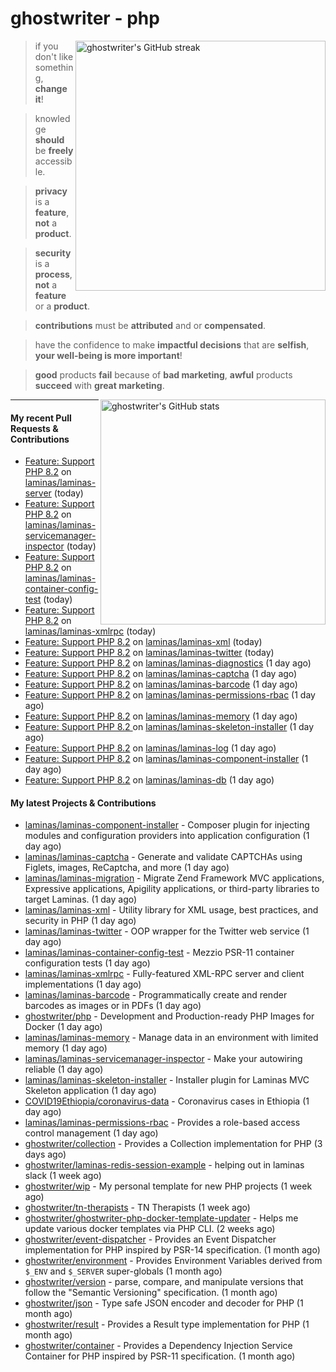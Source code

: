 # ghostwriter - php

<img alt="ghostwriter's GitHub streak" width="400px" align="right" src="https://github-readme-streak-stats.herokuapp.com/?cache_seconds=1800&user=ghostwriter">

> if you don't like something, **change it**!

> knowledge **should** be **freely** accessible.

> **privacy** is a **feature**, **not** a **product**.

> **security** is a **process**, **not** a **feature** or a **product**.

> **contributions** must be **attributed** and or **compensated**.

> have the confidence to make **impactful decisions** that are **selfish**, **your well-being is more important**!

> **good** products **fail** because of **bad marketing**, **awful** products **succeed** with **great marketing**.

<img alt="ghostwriter's GitHub stats" width="360px" align="right" src="https://github-readme-stats.vercel.app/api?cache_seconds=1800&username=ghostwriter&show_icons=true&count_private=true&hide_title=true&hide_rank=true&icon_color=333">

---

#### My recent Pull Requests & Contributions

- [Feature: Support PHP 8.2](https://github.com/laminas/laminas-server/pull/55) on [laminas/laminas-server](https://github.com/laminas/laminas-server) (today)
- [Feature: Support PHP 8.2](https://github.com/laminas/laminas-servicemanager-inspector/pull/12) on [laminas/laminas-servicemanager-inspector](https://github.com/laminas/laminas-servicemanager-inspector) (today)
- [Feature: Support PHP 8.2](https://github.com/laminas/laminas-container-config-test/pull/17) on [laminas/laminas-container-config-test](https://github.com/laminas/laminas-container-config-test) (today)
- [Feature: Support PHP 8.2](https://github.com/laminas/laminas-xmlrpc/pull/30) on [laminas/laminas-xmlrpc](https://github.com/laminas/laminas-xmlrpc) (today)
- [Feature: Support PHP 8.2](https://github.com/laminas/laminas-xml/pull/16) on [laminas/laminas-xml](https://github.com/laminas/laminas-xml) (today)
- [Feature: Support PHP 8.2](https://github.com/laminas/laminas-twitter/pull/30) on [laminas/laminas-twitter](https://github.com/laminas/laminas-twitter) (today)
- [Feature: Support PHP 8.2](https://github.com/laminas/laminas-diagnostics/pull/61) on [laminas/laminas-diagnostics](https://github.com/laminas/laminas-diagnostics) (1 day ago)
- [Feature: Support PHP 8.2](https://github.com/laminas/laminas-captcha/pull/27) on [laminas/laminas-captcha](https://github.com/laminas/laminas-captcha) (1 day ago)
- [Feature: Support PHP 8.2](https://github.com/laminas/laminas-barcode/pull/20) on [laminas/laminas-barcode](https://github.com/laminas/laminas-barcode) (1 day ago)
- [Feature: Support PHP 8.2](https://github.com/laminas/laminas-permissions-rbac/pull/34) on [laminas/laminas-permissions-rbac](https://github.com/laminas/laminas-permissions-rbac) (1 day ago)
- [Feature: Support PHP 8.2](https://github.com/laminas/laminas-memory/pull/9) on [laminas/laminas-memory](https://github.com/laminas/laminas-memory) (1 day ago)
- [Feature: Support PHP 8.2 ](https://github.com/laminas/laminas-skeleton-installer/pull/43) on [laminas/laminas-skeleton-installer](https://github.com/laminas/laminas-skeleton-installer) (1 day ago)
- [Feature: Support PHP 8.2](https://github.com/laminas/laminas-log/pull/45) on [laminas/laminas-log](https://github.com/laminas/laminas-log) (1 day ago)
- [Feature: Support PHP 8.2](https://github.com/laminas/laminas-component-installer/pull/63) on [laminas/laminas-component-installer](https://github.com/laminas/laminas-component-installer) (1 day ago)
- [Feature: Support PHP 8.2](https://github.com/laminas/laminas-db/pull/261) on [laminas/laminas-db](https://github.com/laminas/laminas-db) (1 day ago)

#### My latest Projects & Contributions

- [laminas/laminas-component-installer](https://github.com/laminas/laminas-component-installer) - Composer plugin for injecting modules and configuration providers into application configuration (1 day ago)
- [laminas/laminas-captcha](https://github.com/laminas/laminas-captcha) - Generate and validate CAPTCHAs using Figlets, images, ReCaptcha, and more (1 day ago)
- [laminas/laminas-migration](https://github.com/laminas/laminas-migration) - Migrate Zend Framework MVC applications, Expressive applications, Apigility applications, or third-party libraries to target Laminas. (1 day ago)
- [laminas/laminas-xml](https://github.com/laminas/laminas-xml) - Utility library for XML usage, best practices, and security in PHP (1 day ago)
- [laminas/laminas-twitter](https://github.com/laminas/laminas-twitter) - OOP wrapper for the Twitter web service (1 day ago)
- [laminas/laminas-container-config-test](https://github.com/laminas/laminas-container-config-test) - Mezzio PSR-11 container configuration tests (1 day ago)
- [laminas/laminas-xmlrpc](https://github.com/laminas/laminas-xmlrpc) - Fully-featured XML-RPC server and client implementations (1 day ago)
- [laminas/laminas-barcode](https://github.com/laminas/laminas-barcode) - Programmatically create and render barcodes as images or in PDFs (1 day ago)
- [ghostwriter/php](https://github.com/ghostwriter/php) - Development and Production-ready PHP Images for Docker (1 day ago)
- [laminas/laminas-memory](https://github.com/laminas/laminas-memory) - Manage data in an environment with limited memory (1 day ago)
- [laminas/laminas-servicemanager-inspector](https://github.com/laminas/laminas-servicemanager-inspector) - Make your autowiring reliable (1 day ago)
- [laminas/laminas-skeleton-installer](https://github.com/laminas/laminas-skeleton-installer) - Installer plugin for Laminas MVC Skeleton application (1 day ago)
- [COVID19Ethiopia/coronavirus-data](https://github.com/COVID19Ethiopia/coronavirus-data) - Coronavirus cases in Ethiopia (1 day ago)
- [laminas/laminas-permissions-rbac](https://github.com/laminas/laminas-permissions-rbac) - Provides a role-based access control management (1 day ago)
- [ghostwriter/collection](https://github.com/ghostwriter/collection) - Provides a Collection implementation for PHP (3 days ago)
- [ghostwriter/laminas-redis-session-example](https://github.com/ghostwriter/laminas-redis-session-example) - helping out in laminas slack (1 week ago)
- [ghostwriter/wip](https://github.com/ghostwriter/wip) - My personal template for new PHP projects (1 week ago)
- [ghostwriter/tn-therapists](https://github.com/ghostwriter/tn-therapists) - TN Therapists (1 week ago)
- [ghostwriter/ghostwriter-php-docker-template-updater](https://github.com/ghostwriter/ghostwriter-php-docker-template-updater) - Helps me update various docker templates via PHP CLI. (2 weeks ago)
- [ghostwriter/event-dispatcher](https://github.com/ghostwriter/event-dispatcher) - Provides an Event Dispatcher implementation for PHP inspired by PSR-14 specification. (1 month ago)
- [ghostwriter/environment](https://github.com/ghostwriter/environment) - Provides Environment Variables derived from `$_ENV` and `$_SERVER` super-globals (1 month ago)
- [ghostwriter/version](https://github.com/ghostwriter/version) - parse, compare, and manipulate versions that follow the &#34;Semantic Versioning&#34; specification. (1 month ago)
- [ghostwriter/json](https://github.com/ghostwriter/json) - Type safe JSON encoder and decoder for PHP (1 month ago)
- [ghostwriter/result](https://github.com/ghostwriter/result) - Provides a Result type implementation for PHP (1 month ago)
- [ghostwriter/container](https://github.com/ghostwriter/container) - Provides a Dependency Injection Service Container for PHP inspired by PSR-11 specification. (1 month ago)

